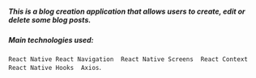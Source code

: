 ##### **This is a blog creation application that allows users to create, edit or delete some blog posts**. 
##### **Main technologies used:** 
`React Native
React Navigation 
React Native Screens 
React Context 
React Native Hooks 
Axios`.
